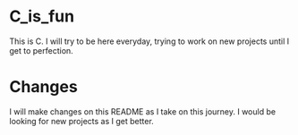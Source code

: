 # C_is_fun
This is C. 
I will try to be here everyday, trying to work on new projects until I get to perfection.

# Changes
I will make changes on this README as I take on this journey.
I would be looking for new projects as I get better. 

